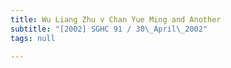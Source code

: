 ```yaml
---
title: Wu Liang Zhu v Chan Yue Ming and Another
subtitle: "[2002] SGHC 91 / 30\_April\_2002"
tags: null

---
```


